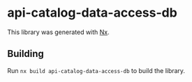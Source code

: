 # api-catalog-data-access-db

This library was generated with [Nx](https://nx.dev).

## Building

Run `nx build api-catalog-data-access-db` to build the library.
